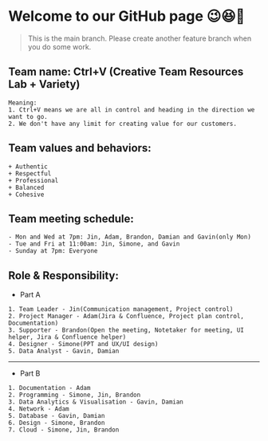 # Welcome to our GitHub page 😉😆💓
> This is the main branch. Please create another feature branch when you do some work. 

## Team name: Ctrl+V (Creative Team Resources Lab + Variety)
```
Meaning:
1. Ctrl+V means we are all in control and heading in the direction we want to go.
2. We don't have any limit for creating value for our customers.
```

## Team values and behaviors:
```
+ Authentic
+ Respectful
+ Professional
+ Balanced
+ Cohesive
```

## Team meeting schedule:
```
- Mon and Wed at 7pm: Jin, Adam, Brandon, Damian and Gavin(only Mon)
- Tue and Fri at 11:00am: Jin, Simone, and Gavin     
- Sunday at 7pm: Everyone
```

## Role & Responsibility:
- Part A
```
1. Team Leader - Jin(Communication management, Project control)
2. Project Manager - Adam(Jira & Confluence, Project plan control, Documentation)
3. Supporter - Brandon(Open the meeting, Notetaker for meeting, UI helper, Jira & Confluence helper)
4. Designer - Simone(PPT and UX/UI design)
5. Data Analyst - Gavin, Damian
```
***
- Part B
```
1. Documentation - Adam
2. Programming - Simone, Jin, Brandon
3. Data Analytics & Visualisation - Gavin, Damian
4. Network - Adam
5. Database - Gavin, Damian
6. Design - Simone, Brandon
7. Cloud - Simone, Jin, Brandon
```
